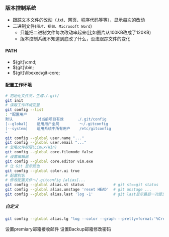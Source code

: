 ### 版本控制系统
- 跟踪文本文件的改动（.txt、网页、程序代码等等），显示每次的改动
- 二进制文件(`图片、视频、Microsoft Word`)
    + 只能把二进制文件每次改动串起来(比如图片从100KB改成了120KB)
    + 版本控制系统不知道到底改了什么，没法跟踪文件的变化

#### PATH
- ${git}\cmd;
- ${git}\bin;
- ${git}\libexec\git-core;

#### 配置工作环境
```bash
# 初始化文件夹，生成./.git/
git init
# 读取工作环境变量
git config --list
: "配置用户
默认           对当前项目有效      ./.git/config
[--global]    适用用户全局         ～/.gitconfig
[--system]    适用系统中所有用户    /etc/gitconfig
"
git config --global user.name "..."
git config --global user.email "..."
# 忽略文件权限(Linux/Win)
git config --global core.filemode false
# 设置编辑器
git config --global core.editor vim.exe
# 让 Git 显示颜色
git config --global color.ui true
# 配置别名
# 修改配置文件～/.gitconfig [alias]...
git config --global alias.st status             # git st==git status
git config --global alias.unstage 'reset HEAD'  # git unstage ...
git config --global alias.last 'log -1'         # git last显示最后一次提交信息
```

##### 自定义
```bash
git config --global alias.lg "log --color --graph --pretty=format:'%Cred%h%Creset -%C(yellow)%d%Creset %s %Cgreen(%cr) %C(bold blue)<%an>%Creset' --abbrev-commit"
```

设置premiary邮箱接收邮件
设置Backup邮箱修改密码